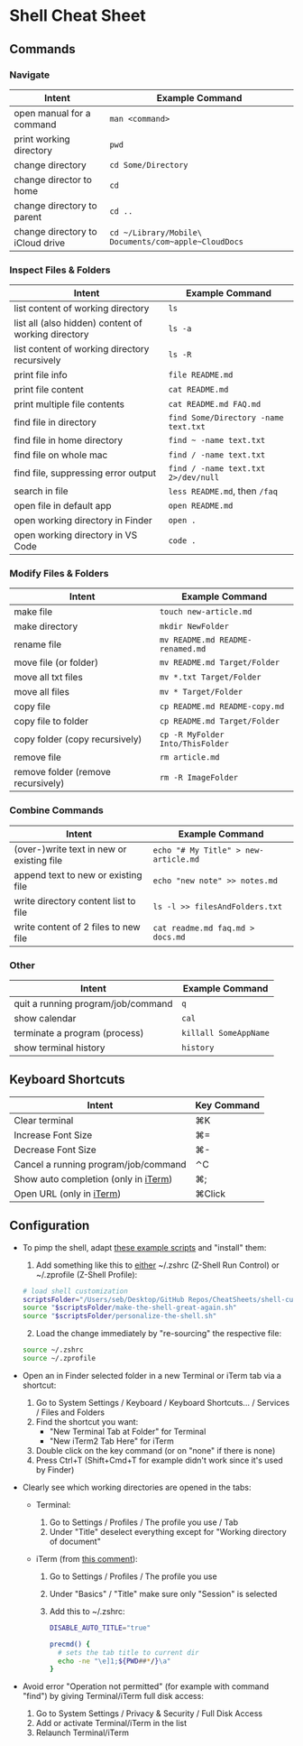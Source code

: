 # Shell Cheat Sheet

## Commands

### Navigate

| Intent | Example Command |
| - | - |
| open manual for a command | `man <command>` |
| print working directory | `pwd` |
| change directory | `cd Some/Directory` |
| change director to home | `cd` |
| change directory to parent | `cd ..` |
| change directory to iCloud drive | `cd ~/Library/Mobile\ Documents/com~apple~CloudDocs` |

### Inspect Files & Folders

| Intent | Example Command |
| - | - |
| list content of working directory | `ls` |
| list all (also hidden) content of working directory | `ls -a` |
| list content of working directory recursively | `ls -R` |
| print file info | `file README.md` |
| print file content | `cat README.md` |
| print multiple file contents | `cat README.md FAQ.md` |
| find file in directory | `find Some/Directory -name text.txt` |
| find file in home directory | `find ~ -name text.txt` |
| find file on whole mac | `find / -name text.txt` |
| find file, suppressing error output | `find / -name text.txt 2>/dev/null` |
| search in file | `less README.md`, then `/faq` |
| open file in default app | `open README.md` |
| open working directory in Finder | `open .` |
| open working directory in VS Code | `code .` |

### Modify Files & Folders

| Intent | Example Command |
| - | - |
| make file | `touch new-article.md` |
| make directory | `mkdir NewFolder` |
| rename file | `mv README.md README-renamed.md` |
| move file (or folder) | `mv README.md Target/Folder` |
| move all txt files | `mv *.txt Target/Folder` |
| move all files | `mv * Target/Folder` |
| copy file | `cp README.md README-copy.md` |
| copy file to folder | `cp README.md Target/Folder` |
| copy folder (copy recursively) | `cp -R MyFolder Into/ThisFolder` |
| remove file | `rm article.md` |
| remove folder (remove recursively) | `rm -R ImageFolder` |

### Combine Commands

| Intent | Example Command |
| - | - |
| (over-)write text in new or existing file | `echo "# My Title" > new-article.md` |
| append text to new or existing file | `echo "new note" >> notes.md` |
| write directory content list to file | `ls -l >> filesAndFolders.txt` |
| write content of 2 files to new file | `cat readme.md faq.md > docs.md` |

### Other

| Intent | Example Command |
| - | - |
| quit a running program/job/command | `q` |
| show calendar | `cal` |
| terminate a program (process) | `killall SomeAppName` |
| show terminal history | `history` |

## Keyboard Shortcuts

| Intent | Key Command |
| --- | --- |
| Clear terminal | ⌘K |
| Increase Font Size | ⌘= |
| Decrease Font Size | ⌘- |
| Cancel a running program/job/command | ⌃C |
| Show auto completion (only in [iTerm](https://iterm2.com)) | ⌘; |
| Open URL (only in [iTerm](https://iterm2.com)) | ⌘Click |

## Configuration

* To pimp the shell, adapt [these example scripts](shell-customization-scripts/) and "install" them:

  1. Add something like this to [either](https://unix.stackexchange.com/questions/71253/what-should-shouldnt-go-in-zshenv-zshrc-zlogin-zprofile-zlogout) ~/.zshrc (Z-Shell Run Control) or ~/.zprofile (Z-Shell Profile):
  
  ```bash
  # load shell customization
  scriptsFolder="/Users/seb/Desktop/GitHub Repos/CheatSheets/shell-customization-scripts"
  source "$scriptsFolder/make-the-shell-great-again.sh"
  source "$scriptsFolder/personalize-the-shell.sh"
  ```
  
  2. Load the change immediately by "re-sourcing" the respective file:
  
  ```bash
  source ~/.zshrc
  source ~/.zprofile
  ```
  
* Open an in Finder selected folder in a new Terminal or iTerm tab via a shortcut:

  1. Go to System Settings / Keyboard / Keyboard Shortcuts... / Services / Files and Folders
  2. Find the shortcut you want:
      * "New Terminal Tab at Folder" for Terminal
      * "New iTerm2 Tab Here" for iTerm
  3. Double click on the key command (or on "none" if there is none)
  4. Press Ctrl+T (Shift+Cmd+T for example didn't work since it's used by Finder)

* Clearly see which working directories are opened in the tabs:

    * Terminal:
        1. Go to Settings / Profiles / The profile you use / Tab
        2. Under "Title" deselect everything except for "Working directory of document"
        
    * iTerm (from [this comment](https://gist.github.com/phette23/5270658?permalink_comment_id=3020766#gistcomment-3020766)):
        1. Go to Settings / Profiles / The profile you use
        
        2. Under "Basics" / "Title" make sure only "Session" is selected
        
        3. Add this to ~/.zshrc:
            ```bash
            DISABLE_AUTO_TITLE="true"
            
            precmd() {
              # sets the tab title to current dir
              echo -ne "\e]1;${PWD##*/}\a"
            }
            ```

* Avoid error "Operation not permitted" (for example with command "find") by giving Terminal/iTerm full disk access:

    1. Go to System Settings / Privacy & Security / Full Disk Access
    2. Add or activate Terminal/iTerm in the list
    3. Relaunch Terminal/iTerm
